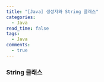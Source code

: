 ```yaml
---
title: "[Java] 생성자와 String 클래스"
categories:
  - Java
read_time: false
tags:
  - Java
comments:
  - true
---
```


### String 클래스
